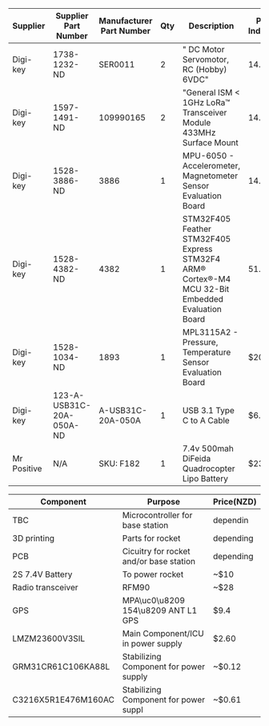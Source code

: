


|Supplier|	Supplier Part Number|	Manufacturer Part Number|	Qty|	Description|	Price Indivdual|	Total (NZD)|
|------|-------|--------|-----|-----|-----|------|
|Digi-key|		1738-1232-ND|		SER0011|	2|	"		DC Motor Servomotor, RC (Hobby) 6VDC"|	14.4095|	28.819|
|Digi-key|	1597-1491-ND|	109990165|	2|	"General ISM < 1GHz LoRa™ Transceiver Module 433MHz Surface Mount	|	14.6625|	29.325|
|Digi-key|	1528-3886-ND|	3886|	1 |	MPU-6050 - Accelerometer, Magnetometer Sensor Evaluation Board|	14.375|	14.375|
|Digi-key|	1528-4382-ND|	4382|	1 |	STM32F405 Feather STM32F405 Express STM32F4 ARM® Cortex®-M4 MCU 32-Bit Embedded Evaluation Board|	51.6005|	51.6005|
|Digi-key|	1528-1034-ND|	1893|	1 |	MPL3115A2 - Pressure, Temperature Sensor Evaluation Board|	$20.57|	20.5735|
|Digi-key|	123-A-USB31C-20A-050A-ND |	A-USB31C-20A-050A|	1 |	USB 3.1 Type C to A Cable|	$6.05|	6.05|
|Mr Positive|	N/A |	SKU: F182|	1 |	7.4v 500mah DiFeida Quadrocopter Lipo Battery|	$23.00|	23.00|



| Component        |      Purpose                            |  Price(NZD) |
|------------------|-----------------------------------------|-------------|
| TBC | Microcontroller for base station        | dependin  |
| 3D printing      | Parts for rocket                        | depending   |
| PCB              | Cicuitry for rocket and/or base station | depending   |
| 2S 7.4V Battery  | To power rocket                         | ~$10        | 
| Radio transceiver| RFM90                           | ~$28               |
| GPS              | MPA\uc0\u8209 154\u8209 ANT L1 GPS              | $9.4   |
| LMZM23600V3SIL   | Main Component/ICU in power supply | $2.60            |
| GRM31CR61C106KA88L | Stabilizing Component for power supply | ~$0.12     | 
| C3216X5R1E476M160AC | Stabilizing Component for power suppl | ~$0.61     |
